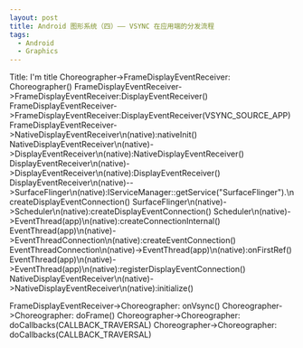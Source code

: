 ```yaml
---
layout: post
title: Android 图形系统（四）—— VSYNC 在应用端的分发流程
tags:
  - Android
  - Graphics
---
```


Title: I'm title
Choreographer->FrameDisplayEventReceiver: Choreographer()
FrameDisplayEventReceiver->FrameDisplayEventReceiver:DisplayEventReceiver()
FrameDisplayEventReceiver->FrameDisplayEventReceiver:DisplayEventReceiver(VSYNC_SOURCE_APP)
FrameDisplayEventReceiver->NativeDisplayEventReceiver\n(native):nativeInit()
NativeDisplayEventReceiver\n(native)->DisplayEventReceiver\n(native):NativeDisplayEventReceiver()
DisplayEventReceiver\n(native)->DisplayEventReceiver\n(native):DisplayEventReceiver()
DisplayEventReceiver\n(native)-->SurfaceFlinger\n(native):IServiceManager::getService("SurfaceFlinger").\ncreateDisplayEventConnection()
SurfaceFlinger\n(native)->Scheduler\n(native):createDisplayEventConnection()
Scheduler\n(native)->EventThread(app)\n(native):createConnectionInternal()
EventThread(app)\n(native)->EventThreadConnection\n(native):createEventConnection()
EventThreadConnection\n(native)->EventThread(app)\n(native):onFirstRef()
EventThread(app)\n(native)->EventThread(app)\n(native):registerDisplayEventConnection()
NativeDisplayEventReceiver\n(native)->NativeDisplayEventReceiver\n(native):initialize()


FrameDisplayEventReceiver->Choreographer: onVsync()
Choreographer->Choreographer: doFrame()
Choreographer->Choreographer: doCallbacks(CALLBACK_TRAVERSAL)
Choreographer->Choreographer: doCallbacks(CALLBACK_TRAVERSAL)
